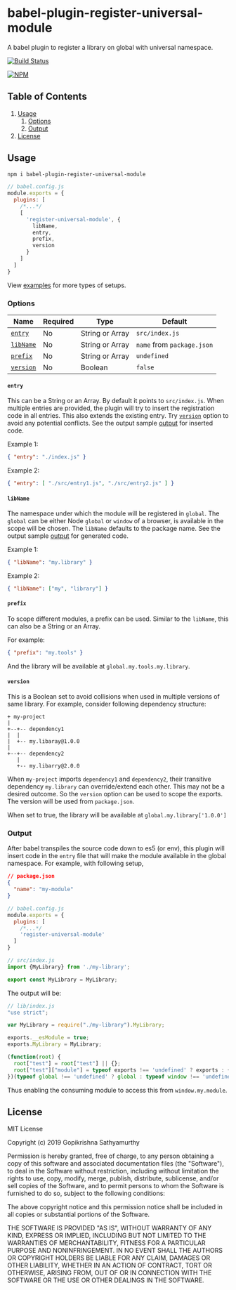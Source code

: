 # babel-plugin-register-universal-module

A babel plugin to register a library on global with universal namespace.

[![Build Status](https://travis-ci.org/Gopikrishna19/babel-plugin-register-universal-module.svg?branch=master)](https://travis-ci.org/Gopikrishna19/babel-plugin-register-universal-module)

[![NPM](https://nodei.co/npm/babel-plugin-register-universal-module.png)](https://www.npmjs.com/package/babel-plugin-register-universal-module)

## Table of Contents

1. [Usage](#usage)
    1. [Options](#options)
    1. [Output](#output)
1. [License](#license)

## Usage

```bash
npm i babel-plugin-register-universal-module
```

```javascript
// babel.config.js
module.exports = {
  plugins: [
    /*...*/
    [
      'register-universal-module', {
        libName,
        entry,
        prefix,
        version
      }
    ]
  ]
}
```

View [examples](examples) for more types of setups.

### Options

| Name | Required | Type | Default |
|---|---|---|---|
| [`entry`](#entry) | No | String or Array | `src/index.js` |
| [`libName`](#libname) | No | String or Array | `name` from `package.json` |
| [`prefix`](#prefix) | No | String or Array | `undefined` |
| [`version`](#version) | No | Boolean | `false` |

#### `entry`

This can be a String or an Array. By default it points to `src/index.js`. When multiple entries are provided, the plugin will try to
insert the registration code in all entries. This also extends the existing entry. Try [`version`](#version) option to avoid any
potential conflicts. See the output sample [output](#output) for inserted code.

Example 1:
```json
{ "entry": "./index.js" }
```

Example 2:
```json
{ "entry": [ "./src/entry1.js", "./src/entry2.js" ] }
```

#### `libName`

The namespace under which the module will be registered in `global`. The `global` can be either Node `global` or `window` of a browser,
is available in the scope will be chosen. The `libName` defaults to the package name. See the output sample [output](#output) for generated code.

Example 1:
```json
{ "libName": "my.library" }
```

Example 2:
```json
{ "libName": ["my", "library"] }
```

#### `prefix`

To scope different modules, a prefix can be used. Similar to the `libName`, this can also be a String or an Array.

For example:
```json
{ "prefix": "my.tools" }
```

And the library will be available at `global.my.tools.my.library`.

#### `version`

This is a Boolean set to avoid collisions when used in multiple versions of same library. For example, consider following dependency structure:

```
+ my-project
|
+--+-- dependency1
|  |
|  +-- my.libaray@1.0.0
|
+--+-- dependency2
   |
   +-- my.libarry@2.0.0
``` 

When `my-project` imports `dependency1` and `dependency2`, their transitive dependency `my.library` can override/extend each other. This may not be
a desired outcome. So the `version` option can be used to scope the exports. The version will be used from `package.json`.

When set to true, the library will be available at `global.my.library['1.0.0']`

### Output

After babel transpiles the source code down to es5 (or env), this plugin will insert code in the `entry` file that will make the module 
available in the global namespace. For example, with following setup,

```json
// package.json
{
  "name": "my-module"
}
```
```javascript
// babel.config.js
module.exports = {
  plugins: [
    /*...*/
    'register-universal-module'
  ]
}
```
```javascript
// src/index.js
import {MyLibrary} from './my-library';

export const MyLibrary = MyLibrary;
```

The output will be:
```javascript
// lib/index.js
"use strict";

var MyLibrary = require("./my-library").MyLibrary;

exports.__esModule = true;
exports.MyLibrary = MyLibrary;

(function(root) {
  root["test"] = root["test"] || {};
  root["test"]["module"] = typeof exports !== 'undefined' ? exports : {};
})(typeof global !== 'undefined' ? global : typeof window !== 'undefined' ? window : this)
```

Thus enabling the consuming module to access this from `window.my.module`.

## License

MIT License

Copyright (c) 2019 Gopikrishna Sathyamurthy

Permission is hereby granted, free of charge, to any person obtaining a copy of this software and associated documentation files (the "Software"), to deal in the Software without restriction, including without limitation the rights to use, copy, modify, merge, publish, distribute, sublicense, and/or sell copies of the Software, and to permit persons to whom the Software is furnished to do so, subject to the following conditions:

The above copyright notice and this permission notice shall be included in all copies or substantial portions of the Software.

THE SOFTWARE IS PROVIDED "AS IS", WITHOUT WARRANTY OF ANY KIND, EXPRESS OR IMPLIED, INCLUDING BUT NOT LIMITED TO THE WARRANTIES OF MERCHANTABILITY, FITNESS FOR A PARTICULAR PURPOSE AND NONINFRINGEMENT. IN NO EVENT SHALL THE AUTHORS OR COPYRIGHT HOLDERS BE LIABLE FOR ANY CLAIM, DAMAGES OR OTHER LIABILITY, WHETHER IN AN ACTION OF CONTRACT, TORT OR OTHERWISE, ARISING FROM, OUT OF OR IN CONNECTION WITH THE SOFTWARE OR THE USE OR OTHER DEALINGS IN THE SOFTWARE.
